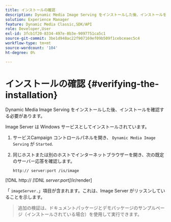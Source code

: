 ```yaml
---
title: インストールの確認
description: Dynamic Media Image Serving をインストールした後、インストールを確認する必要があります。
solution: Experience Manager
feature: Dynamic Media Classic,SDK/API
role: Developer,User
exl-id: 3fcb1f20-8334-497e-8b3e-9097751ca5c1
source-git-commit: 3be1d948ac22f907169ef09b509f1cebceaec5c4
workflow-type: tm+mt
source-wordcount: '104'
ht-degree: 0%

---
```


# インストールの確認 {#verifying-the-installation}

Dynamic Media Image Serving をインストールした後、インストールを確認する必要があります。

Image Server は Windows サービスとしてインストールされています。

1. サービスCampaign コントロールパネルを開き、 `Dynamic Media Image Serving` が `Started`.
1. 同じホストまたは別のホストでインターネットブラウザーを開き、次の既定のサーバー応答を確認します。

   `http:// server:port /is/image`

[!DNL  http:// *[!DNL server:port]*/ir/render]

「 `imageServer.`」項目が含まれます。これは、Image Server がリッスンしていることを示します。
>追加の検証は、ドキュメントパッケージとデモパッケージのサンプルページ（インストールされている場合）を使用して実行できます。

